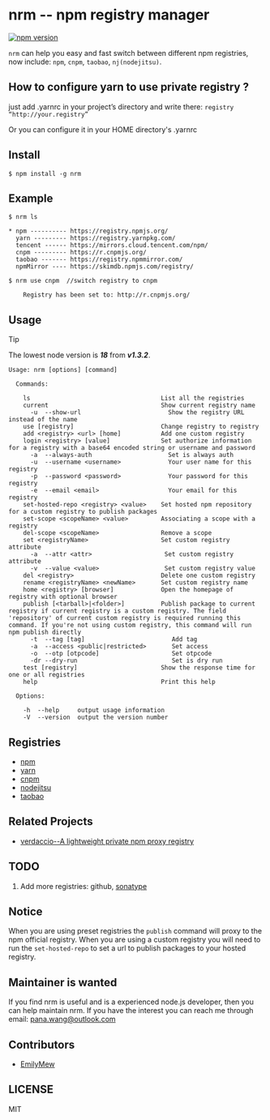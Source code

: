 nrm -- npm registry manager
===

[![npm version][npm-image]][npm-url]

`nrm` can help you easy and fast switch between different npm registries,
now include: `npm`, `cnpm`, `taobao`, `nj(nodejitsu)`.

## How to configure yarn to use private registry ?
just add .yarnrc in your project’s directory and write there:
`registry “http://your.registry”`

Or you can configure it in your HOME directory's .yarnrc


## Install

```
$ npm install -g nrm
```

## Example
```
$ nrm ls

* npm ---------- https://registry.npmjs.org/
  yarn --------- https://registry.yarnpkg.com/
  tencent ------ https://mirrors.cloud.tencent.com/npm/
  cnpm --------- https://r.cnpmjs.org/
  taobao ------- https://registry.npmmirror.com/
  npmMirror ---- https://skimdb.npmjs.com/registry/

```

```
$ nrm use cnpm  //switch registry to cnpm

    Registry has been set to: http://r.cnpmjs.org/

```

## Usage

> [!TIP]
> The lowest node version is ***18*** from ***v1.3.2***.

```
Usage: nrm [options] [command]

  Commands:

    ls                                    List all the registries
    current                               Show current registry name
      -u  --show-url                        Show the registry URL instead of the name
    use [registry]                        Change registry to registry
    add <registry> <url> [home]           Add one custom registry
    login <registry> [value]              Set authorize information for a registry with a base64 encoded string or username and password
      -a  --always-auth                     Set is always auth
      -u  --username <username>             Your user name for this registry
      -p  --password <password>             Your password for this registry
      -e  --email <email>                   Your email for this registry
    set-hosted-repo <registry> <value>    Set hosted npm repository for a custom registry to publish packages
    set-scope <scopeName> <value>         Associating a scope with a registry
    del-scope <scopeName>                 Remove a scope
    set <registryName>                    Set custom registry attribute
      -a  --attr <attr>                    Set custom registry attribute
      -v  --value <value>                  Set custom registry value
    del <registry>                        Delete one custom registry
    rename <registryName> <newName>       Set custom registry name
    home <registry> [browser]             Open the homepage of registry with optional browser
    publish [<tarball>|<folder>]          Publish package to current registry if current registry is a custom registry. The field 'repository' of current custom registry is required running this command. If you're not using custom registry, this command will run npm publish directly
      -t  --tag [tag]                        Add tag
      -a  --access <public|restricted>       Set access
      -o  --otp [otpcode]                    Set otpcode
      -dr --dry-run                          Set is dry run
    test [registry]                       Show the response time for one or all registries
    help                                  Print this help

  Options:

    -h  --help     output usage information
    -V  --version  output the version number
```

## Registries

* [npm](https://www.npmjs.org)
* [yarn](https://yarnpkg.com)
* [cnpm](http://cnpmjs.org)
* [nodejitsu](https://www.nodejitsu.com)
* [taobao](https://npmmirror.com)

## Related Projects

* [verdaccio--A lightweight private npm proxy registry](https://verdaccio.org/)

## TODO 

1. Add more registries: github, [sonatype](https://help.sonatype.com/repomanager3/formats/npm-registry)

## Notice

When you are using preset registries the `publish` command will proxy to the npm official registry.
When you are using a custom registry you will need to run the `set-hosted-repo` to set a url to publish packages to your hosted registry.

## Maintainer is wanted

If you find nrm is useful and is a experienced node.js developer, then you can help maintain nrm.
If you have the interest you can reach me through email: pana.wang@outlook.com

## Contributors 

* [EmilyMew](https://github.com/EmilyMew)

## LICENSE
MIT


[npm-image]: https://img.shields.io/npm/v/nrm.svg?style=flat-square
[npm-url]: https://npmjs.org/package/nrm
